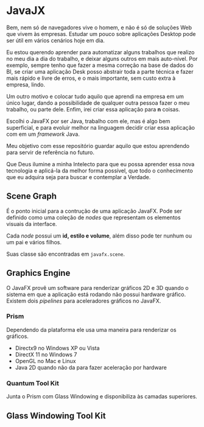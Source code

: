 # JavaJX

Bem, nem só de navegadores vive o homem, e não é só de soluções Web que vivem às empresas. Estudar um pouco sobre aplicações Desktop pode ser útil em vários cenários hoje em dia.

Eu estou querendo aprender para automatizar alguns trabalhos que realizo no meu dia a dia do trabalho, e deixar alguns outros em mais auto-nível. Por exemplo, sempre tenho que fazer a mesma correção na base de dados do BI, se criar uma aplicação Desk posso abstrair toda a parte técnica e fazer mais rápido e livre de erros, e o mais importante, sem custo extra à empresa, lindo.

Um outro motivo e colocar tudo aquilo que aprendi na empresa em um único lugar, dando a possibilidade de qualquer outra pessoa fazer o meu trabalho, ou parte dele. Enfim, irei criar essa aplicação para **n** coisas.

Escolhi o JavaFX por ser Java, trabalho com ele, mas é algo bem superficial, e para evoluir melhor na linguagem decidir criar essa aplicação com em um *framework* Java.

Meu objetivo com esse repositório guardar aquilo que estou aprendendo para servir de referência no futuro.

Que Deus ilumine a minha Intelecto para que eu possa aprender essa nova tecnologia e aplicá-la da melhor forma possível, que todo o conhecimento que eu adquira seja para buscar e contemplar a Verdade.

## Scene Graph

É o ponto inicial para a contrução de uma aplicação JavaFX. Pode ser definido como uma coleção de *nodes* que representam os elementos visuais da interface.

Cada *node* possui um **id, estilo e volume**, além disso pode ter nunhum ou um pai e vários filhos.

Suas classe são encontradas em `javafx.scene`.

## Graphics Engine

O JavaFX provê um software para renderizar gráficos 2D e 3D quando o sistema em que a aplicação está rodando não possui hardware gráfico. Existem dois *pipelines* para aceleradores gráficos no JavaFX.

### Prism

Dependendo da plataforma ele usa uma maneira para renderizar os gráficos.

* Directx9 no Windows XP ou Vista
* DirectX 11 no Windows 7
* OpenGL no Mac e Linux
* Java 2D quando não da para fazer aceleração por hardware

### Quantum Tool Kit

Junta o Prism com Glass Windowing e disponibiliza às camadas superiores.

## Glass Windowing Tool Kit
